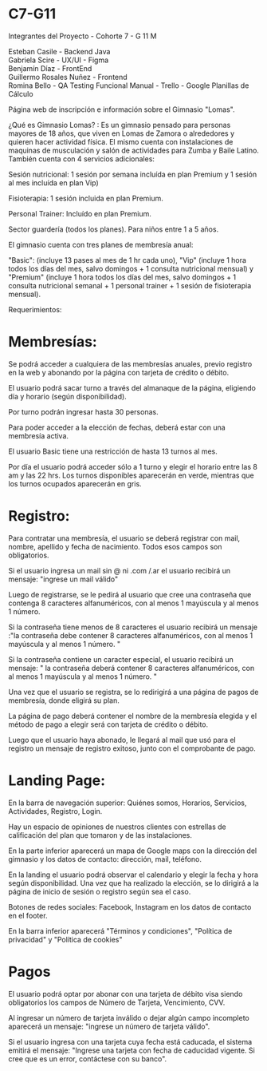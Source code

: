 # C7-G11

Integrantes del Proyecto - Cohorte 7 - G 11 M

Esteban Casile - Backend Java  
Gabriela Scire - UX/UI - Figma  
Benjamín Díaz - FrontEnd   
Guillermo Rosales Nuñez - Frontend  
Romina Bello - QA Testing Funcional Manual - Trello - Google Planillas de Cálculo  



Página web de inscripción e información sobre el Gimnasio "Lomas". 

¿Qué es Gimnasio Lomas? :
Es un gimnasio pensado para personas mayores de 18 años, que viven en Lomas de Zamora o alrededores y quieren hacer actividad física. El mismo cuenta con instalaciones de maquinas de musculación y salón de actividades para Zumba y Baile Latino. También cuenta con 4 servicios adicionales: 

Sesión nutricional: 1 sesión por semana incluída en plan Premium y 1 sesión al mes incluída en plan Vip)

Fisioterapia: 1 sesión incluida en plan Premium.

Personal Trainer: Incluído en plan Premium.

Sector guardería (todos los planes). Para niños entre 1 a 5 años. 

El gimnasio cuenta con tres planes de membresía anual: 

"Basic": (incluye 13 pases al mes de 1 hr cada uno), 
"Vip" (incluye 1 hora todos los días del mes, salvo domingos + 1 consulta nutricional mensual) y 
"Premium" (incluye 1 hora todos los días del mes, salvo domingos + 1 consulta nutricional semanal + 1 personal trainer + 1 sesión de fisioterapia mensual). 

Requerimientos:


# Membresías: 

Se podrá acceder a cualquiera de las membresías anuales, previo registro en la web y abonando por la página con tarjeta de crédito o débito. 

El usuario podrá sacar turno a través del almanaque de la página, eligiendo día y horario (según disponibilidad). 

Por turno podrán ingresar hasta 30 personas. 

Para poder acceder a la elección de fechas, deberá estar con una membresía activa. 

El usuario Basic tiene una restricción de hasta 13 turnos al mes. 

Por día el usuario podrá acceder sólo a 1 turno y elegir el horario entre las 8 am y las 22 hrs.  Los turnos disponibles aparecerán en verde, mientras que los turnos ocupados aparecerán en gris. 


# Registro: 

Para contratar una membresía, el usuario se deberá registrar con mail,  nombre, apellido y fecha de nacimiento. Todos esos campos son obligatorios.

Si el usuario ingresa un mail sin @ ni .com /.ar  el usuario recibirá un mensaje: "ingrese un mail válido"

Luego de registrarse, se le pedirá al usuario que cree una contraseña que contenga 8 caracteres alfanuméricos, con al menos 1 mayúscula y al menos 1 número. 

Si la contraseña tiene menos de 8 caracteres el usuario recibirá un mensaje :"la contraseña debe contener  8 caracteres alfanuméricos, con al menos 1 mayúscula y al menos 1 número. "

Si la contraseña contiene un caracter especial, el usuario recibirá un mensaje: " la contraseña deberá contener 8 caracteres alfanuméricos, con al menos 1 mayúscula y al menos 1 número. "

Una vez que el usuario se registra, se lo redirigirá a una página de pagos de membresía, donde eligirá su plan.  

La página de pago deberá contener el nombre de la membresía elegida y el método de pago a elegir será con tarjeta de crédito o débito.

Luego que el usuario haya abonado, le llegará al mail que usó para el registro un mensaje de registro exitoso, junto con el comprobante de pago.

# Landing Page:

En la barra de navegación superior: Quiénes somos, Horarios, Servicios, Actividades, Registro, Login. 

Hay un espacio de opiniones de nuestros clientes con estrellas de calificación del plan que tomaron y de las instalaciones. 

En la parte inferior aparecerá un mapa de Google maps con la dirección del gimnasio y los datos de contacto: dirección, mail, teléfono. 

En la landing el usuario podrá observar el calendario y elegir la fecha y hora según disponibilidad. Una vez que ha realizado la elección, se lo dirigirá a la página de inicio de sesión o registro según sea el caso. 

Botones de redes sociales: Facebook, Instagram en los datos de contacto en el footer. 


En la barra inferior aparecerá "Términos y condiciones", "Política de privacidad" y "Política de cookies"

# Pagos

El usuario podrá optar por abonar con una tarjeta de débito visa siendo obligatorios los campos de Número de Tarjeta, Vencimiento, CVV. 

Al ingresar un número de tarjeta inválido o dejar algún campo incompleto aparecerá un mensaje: "ingrese un número de tarjeta válido".

Si el usuario ingresa con una tarjeta cuya fecha está caducada, el sistema emitirá el mensaje: "Ingrese una tarjeta con fecha de caducidad vigente. Si cree que es un error, contáctese con su banco". 










